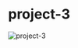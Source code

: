 # project-3
![project-3](https://github.com/NikhilM01/project-3/assets/93129551/c819e719-24f7-4576-843b-bc6f9f394f62)
